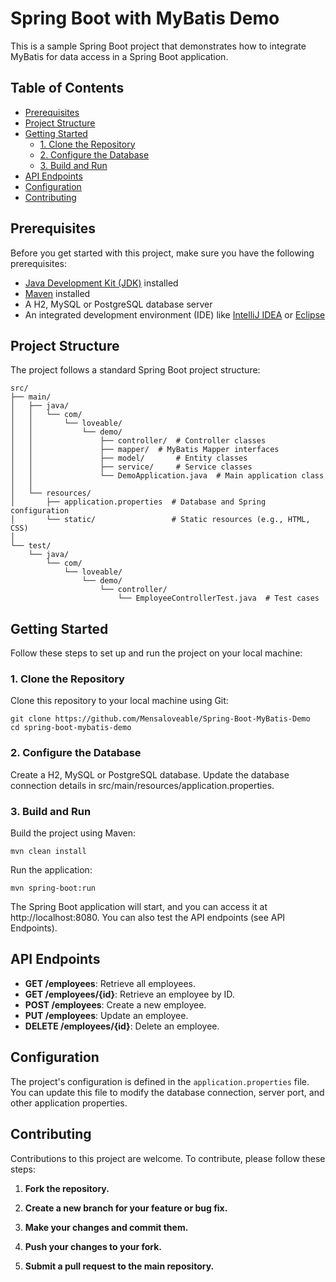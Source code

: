 # Spring Boot with MyBatis Demo

This is a sample Spring Boot project that demonstrates how to integrate MyBatis for data access in a Spring Boot
application.

## Table of Contents

- [Prerequisites](#prerequisites)
- [Project Structure](#project-structure)
- [Getting Started](#getting-started)
    - [1. Clone the Repository](#1-clone-the-repository)
    - [2. Configure the Database](#2-configure-the-database)
    - [3. Build and Run](#3-build-and-run)
- [API Endpoints](#api-endpoints)
- [Configuration](#configuration)
- [Contributing](#contributing)

## Prerequisites

Before you get started with this project, make sure you have the following prerequisites:

- [Java Development Kit (JDK)](https://www.oracle.com/java/technologies/javase-downloads.html) installed
- [Maven](https://maven.apache.org/download.cgi) installed
- A H2, MySQL or PostgreSQL database server
- An integrated development environment (IDE) like [IntelliJ IDEA](https://www.jetbrains.com/idea/)
  or [Eclipse](https://www.eclipse.org/ide/)

## Project Structure

The project follows a standard Spring Boot project structure:

```
src/
├── main/
│   ├── java/
│   │   └── com/
│   │       └── loveable/
│   │           └── demo/
│   │               ├── controller/  # Controller classes
│   │               ├── mapper/  # MyBatis Mapper interfaces
│   │               ├── model/       # Entity classes
│   │               ├── service/     # Service classes
│   │               └── DemoApplication.java  # Main application class
│   │
│   └── resources/
│       ├── application.properties  # Database and Spring configuration
│       └── static/                 # Static resources (e.g., HTML, CSS)
│
└── test/
    └── java/
        └── com/
            └── loveable/
                └── demo/
                    └── controller/
                        └── EmployeeControllerTest.java  # Test cases

```

## Getting Started

Follow these steps to set up and run the project on your local machine:

### 1. Clone the Repository

Clone this repository to your local machine using Git:

```shell
git clone https://github.com/Mensaloveable/Spring-Boot-MyBatis-Demo
cd spring-boot-mybatis-demo
```

### 2. Configure the Database

Create a H2, MySQL or PostgreSQL database.
Update the database connection details in src/main/resources/application.properties.

### 3. Build and Run

Build the project using Maven:

```shell
mvn clean install
```

Run the application:

```shell
mvn spring-boot:run
```

The Spring Boot application will start,
and you can access it at http://localhost:8080.
You can also test the API endpoints (see API Endpoints).

## API Endpoints

- **GET /employees**: Retrieve all employees.
- **GET /employees/{id}**: Retrieve an employee by ID.
- **POST /employees**: Create a new employee.
- **PUT /employees**: Update an employee.
- **DELETE /employees/{id}**: Delete an employee.

## Configuration

The project's configuration is defined in the `application.properties` file. You can update this file to modify the
database connection, server port, and other application properties.

## Contributing

Contributions to this project are welcome. To contribute, please follow these steps:

1. **Fork the repository.**

2. **Create a new branch for your feature or bug fix.**

3. **Make your changes and commit them.**

4. **Push your changes to your fork.**

5. **Submit a pull request to the main repository.**

